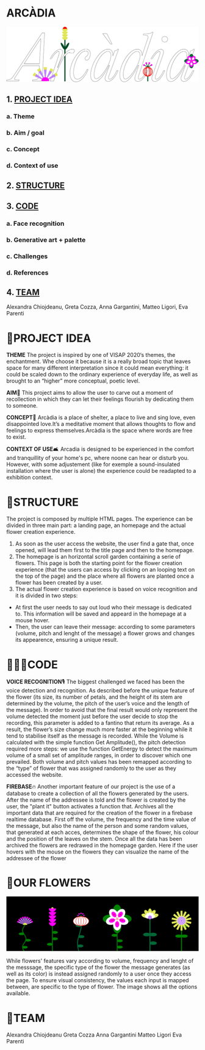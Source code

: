 # ARCÀDIA

![title](title.png)

## 1. [PROJECT IDEA](#project-idea)

### a. Theme

### b. Aim / goal

### c. Concept

### d. Context of use

## 2. [STRUCTURE](#structure)

## 3. [CODE](#code)

### a. Face recognition

### b. Generative art + palette

### c. Challenges

### d. References

## 4. [TEAM](#2-team)

Alexandra Chiojdeanu, Greta Cozza, Anna Gargantini, Matteo Ligori, Eva Parenti

# 🧠PROJECT IDEA

**THEME**
The project is inspired by one of VISAP 2020‘s themes, the enchantment.
Whe choose it because it is a really broad topic that leaves space for many different interpretation since it could mean everything: it could be scaled down to the ordinary experience of everyday life, as well as brought to an “higher” more conceptual, poetic level.

**AIM**💌
This project aims to allow the user to carve out a moment of recollection in which they can let their feelings flourish by dedicating them to someone.

**CONCEPT**🦋
Arcàdia is a place of shelter, a place to live and sing love, even disappointed love.It’s a meditative moment that allows thoughts to flow and feelings to express themselves.Arcàdia is the space where words are free to exist.

**CONTEXT OF USE**🛋
Arcadia is designed to be experienced in the comfort and tranquillity of your home's pc, where noone can hear or disturb you. However, with some adjustement (like for exemple a sound-insulated installation where the user is alone) the experience could be readapted to a exhibition context.

# 🧬STRUCTURE

The project is composed by multiple HTML pages. The experience can be divided in three main part: a landing page, an homepage and the actual flower creation experience.

1. As soon as the user access the website, the user find a gate that, once opened, will lead them first to the title page and then to the homepage.
2. The homepage is an horizontal scroll garden containing a serie of flowers.
   This page is both the starting point for the flower creation experience (that the users can access by clicking on an looping text on the top of the page) and the place where all flowers are planted once a flower has been created by a user.
3. The actual flower creation experience is based on voice recognition and it is divided in two steps:

- At first the user needs to say out loud who their message is dedicated to. This information will be saved and appeard in the homepage at a mouse hover.
- Then, the user can leave their message: according to some parameters (volume, pitch and lenght of the message) a flower grows and changes its appearence, ensuring a unique result.

# 🧑🏻‍💻CODE

**VOICE RECOGNITION**🎙
The biggest challenged we faced has been the voice detection and recognition. As described before the unique feature of the flower (its size, its number of petals, and the height of its stem are determined by the volume, the pitch of the user’s voice and the length of the message).
In order to avoid that the final result would only represent the volume detected the moment just before the user decide to stop the recording, this parameter is added to a fantino that return its average. As a result, the flower’s size change much more faster at the beginning while it tend to stabilise itself as the message is recorded.
While the Volume is calculated with the simple function Get Amplitude(), the pitch detection required more steps: we use the function GetEnergy to detect the maximum volume of a small set of amplitude ranges, in order to discover which one prevailed.
Both volume and pitch values has been remapped according to the “type” of flower that was assigned randomly to the user as they accessed the website.

**FIREBASE**🔥
Another important feature of our project is the use of a database to create a collection of all the flowers generated by the users.
After the name of the addressee is told and the flower is created by the user, the "plant it" button activates a function that.
Archives all the important data that are required for the creation of the flower in a firebase realtime database.
First off the volume, the frequency and the time value of the message, but also the name of the person and some random values, that generated at each acces, determines the shape of the flower, his colour
and the position of the leaves on the stem.
Once all the data has been archived the flowers are redrawed in the homepage garden.
Here if the user hovers with the mouse on the flowers they can visualize the name of the addressee of the flower

# 🌸OUR FLOWERS
   
   ![tuttifiori](tuttifiori.png)
   
While flowers' features vary according to volume, frequency and lenght of the messsage, the specific type of the flower the message generates (as well as its color) is instead assigned randomly to a user once they access the page. To ensure visual consistency, the values each input is mapped between, are specific to the type of flower. The image shows all the options available. 

# 👯TEAM
Alexandra Chiojdeanu
Greta Cozza
Anna Gargantini
Matteo Ligori
Eva Parenti
